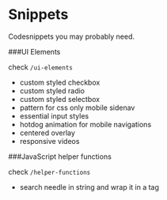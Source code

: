 # Snippets

Codesnippets you may probably need.

###UI Elements

check `/ui-elements`

* custom styled checkbox
* custom styled radio
* custom styled selectbox
* pattern for css only mobile sidenav
* essential input styles
* hotdog animation for mobile navigations
* centered overlay
* responsive videos  

###JavaScript helper functions

check `/helper-functions`

* search needle in string and wrap it in a tag